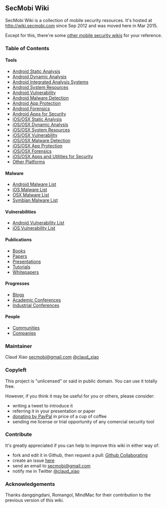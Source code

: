 ## SecMobi Wiki
SecMobi Wiki is a collection of mobile security resources. It's hosted at <http://wiki.secmobi.com> since Sep 2012 and was moved here in Mar 2015.

Except for this, there're some [other mobile security wikis](https://github.com/secmobi/wiki.secmobi.com/blob/master/pages/Other-Mobile-Security-Wikis.md) for your reference.

### Table of Contents
#### Tools
* [Android Static Analysis](https://github.com/secmobi/wiki.secmobi.com/blob/master/pages/tools/Android-Static-Analysis.md)
* [Android Dynamic Analysis](https://github.com/secmobi/wiki.secmobi.com/blob/master/pages/tools/Android-Dynamic-Analysis.md)
* [Android Integrated Analysis Systems](https://github.com/secmobi/wiki.secmobi.com/blob/master/pages/tools/Android-Integrated-Analysis-Systems.md)
* [Android System Resources](https://github.com/secmobi/wiki.secmobi.com/blob/master/pages/tools/Android-System-Resources.md)
* [Android Vulnerability](https://github.com/secmobi/wiki.secmobi.com/blob/master/pages/tools/Android-Vulnerability.md)
* [Android Malware Detection](https://github.com/secmobi/wiki.secmobi.com/blob/master/pages/tools/Android-Malware-Detection.md)
* [Android App Protection](https://github.com/secmobi/wiki.secmobi.com/blob/master/pages/tools/Android-App-Protection.md)
* [Android Forensics](https://github.com/secmobi/wiki.secmobi.com/blob/master/pages/tools/Android-Forensics.md)
* [Android Apps for Security](https://github.com/secmobi/wiki.secmobi.com/blob/master/pages/tools/Android-Apps-for-Security.md)
* [iOS/OSX Static Analysis](https://github.com/secmobi/wiki.secmobi.com/blob/master/pages/tools/iOS-OSX-Static-Analysis.md)
* [iOS/OSX Dynamic Analysis](https://github.com/secmobi/wiki.secmobi.com/blob/master/pages/tools/iOS-OSX-Dynamic-Analysis.md)
* [iOS/OSX System Resources](https://github.com/secmobi/wiki.secmobi.com/blob/master/pages/tools/iOS-OSX-System-Resources.md)
* [iOS/OSX Vulnerability](https://github.com/secmobi/wiki.secmobi.com/blob/master/pages/tools/iOS-OSX-Vulnerability.md)
* [iOS/OSX Malware Detection](https://github.com/secmobi/wiki.secmobi.com/blob/master/pages/tools/iOS-OSX-Malware-Detection.md)
* [iOS/OSX App Protection](https://github.com/secmobi/wiki.secmobi.com/blob/master/pages/tools/iOS-OSX-App-Protection.md)
* [iOS/OSX Forensics](https://github.com/secmobi/wiki.secmobi.com/blob/master/pages/tools/iOS-OSX-Forensics.md)
* [iOS/OSX Apps and Utilities for Security](https://github.com/secmobi/wiki.secmobi.com/blob/master/pages/tools/iOS-OSX-Apps-and-Utilities-for-Security.md)
* [Other Platforms](https://github.com/secmobi/wiki.secmobi.com/blob/master/pages/tools/Other-Platforms.md)
#### Malware
* [Android Malware List]()
* [iOS Malware List]()
* [OSX Malware List]()
* [Symbian Malware List]()
#### Vulnerabilities
* [Android Vulnerability List]()
* [iOS Vulnerability List]()
#### Publications
* [Books](https://github.com/secmobi/wiki.secmobi.com/blob/master/pages/publications/Books.md)
* [Papers](https://github.com/secmobi/wiki.secmobi.com/blob/master/pages/publications/Papers.md)
* [Presentations](https://github.com/secmobi/wiki.secmobi.com/blob/master/pages/publications/Presentations.md)
* [Tutorials](https://github.com/secmobi/wiki.secmobi.com/blob/master/pages/publications/Tutorials.md)
* [Whitepapers](https://github.com/secmobi/wiki.secmobi.com/blob/master/pages/publications/Whitepapers.md)
#### Progresses
* [Blogs](https://github.com/secmobi/wiki.secmobi.com/blob/master/progresses/news/Blogs.md)
* [Academic Conferences](https://github.com/secmobi/wiki.secmobi.com/blob/master/pages/progresses/Academic-Conferences.md)
* [Industrial Conferences](https://github.com/secmobi/wiki.secmobi.com/blob/master/pages/progresses/Industrial-Conferences.md)
#### People
* [Communities](https://github.com/secmobi/wiki.secmobi.com/blob/master/pages/people/Communities.md)
* [Companies](https://github.com/secmobi/wiki.secmobi.com/blob/master/pages/people/Companies.md)

### Maintainer
Claud Xiao <secmobi@gmail.com> [@claud\_xiao](https://twitter.com/claud_xiao)

### Copyleft
This project is "unlicensed" or said in public domain. You can use it totally free.

However, if you think it may be useful for you or others, please consider:
* writing a tweet to introduce it
* referring it in your presentation or paper
* [donating by PayPal](https://www.paypal.com/cgi-bin/webscr?cmd=_donations&business=6HY4ZSHWNPY3S&lc=US&item_name=SecMobi&item_number=secmobi%2dwiki&currency_code=USD&bn=PP%2dDonationsBF%3abtn_donate_SM%2egif%3aNonHosted) in price of a cup of coffee
* sending me license or trial opportunity of any comercial security tool

### Contribute
It's greatly appreciated if you can help to improve this wiki in either way of:
* fork and edit it in Github, then request a pull: [Github Collaborating](https://help.github.com/categories/collaborating/)
* create an issue [here](https://github.com/secmobi/wiki.secmobi.com/issues)
* send an email to <secmobi@gmail.com>
* notify me in Twitter [@claud_xiao](https://twitter.com/claud_xiao)

### Acknowledgements
Thanks dangqingdani, Romangol, MindMac for their contribution to the previous version of this wiki.


